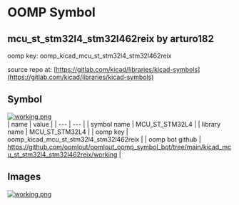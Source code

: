 # OOMP Symbol  
## mcu_st_stm32l4_stm32l462reix  by arturo182  
  
oomp key: oomp_kicad_mcu_st_stm32l4_stm32l462reix  
  
source repo at: [https://gitlab.com/kicad/libraries/kicad-symbols](https://gitlab.com/kicad/libraries/kicad-symbols)  
## Symbol  
  
[![working.png](working_600.png)](working.png)  
| name | value | 
| --- | --- | 
| symbol name | MCU_ST_STM32L4 | 
| library name | MCU_ST_STM32L4 | 
| oomp key | oomp_kicad_mcu_st_stm32l4_stm32l462reix | 
| oomp bot github | https://github.com/oomlout/oomlout_oomp_symbol_bot/tree/main/kicad_mcu_st_stm32l4_stm32l462reix/working | 
## Images  
  
[![working.png](working_140.png)](working.png)  
